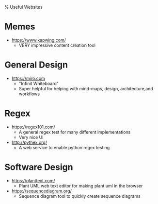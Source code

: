% Useful Websites

# Memes

-   https://www.kapwing.com/
    -   VERY impressive content creation tool

# General Design

-   https://miro.com
    -   "Infinit Whiteboard"
    -   Super helpful for helping with mind-maps, design, architecture,and workflows

# Regex

-   https://regex101.com/
    -   A general regex test for many different implementations
    -   Very nice UI
-   http://pythex.org/
    -   A web service to enable python regex testing

# Software Design

-   https://planttext.com/
    -   Plant UML web text editor for making plant uml in the browser
-   https://sequencediagram.org/
    -   Sequence diagram tool to quickly create sequence diagrams
